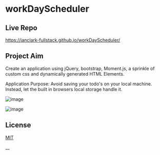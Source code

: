 # workDayScheduler


## Live Repo
 https://ianclark-fullstack.github.io/workDayScheduler/
 
## Project Aim 

Create an application using jQuery, bootstrap, Moment.js, a sprinkle of custom css and dynamically generated HTML Elements. 

Application Purpose: Avoid saving your todo's on your local machine. Instead, let the built in browsers local storage handle it. 

![image](https://user-images.githubusercontent.com/90655370/136501068-04e81cb0-10ae-4bd6-ad0f-c0390f764412.png)

![image](https://user-images.githubusercontent.com/90655370/136501232-a0016bdf-d81d-4bed-83e4-084e45738297.png)

## License 
[MIT](https://github.com/IanClark-fullStack/workDayScheduler/blob/main/LICENSE)

__ 



